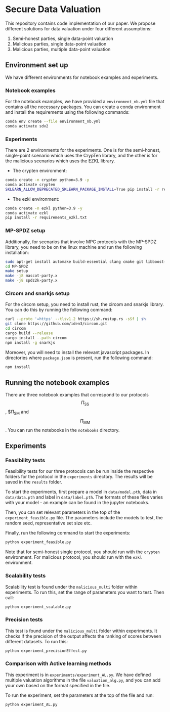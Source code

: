 # Secure Data Valuation

This repository contains code implementation of our paper. We propose different solutions for data valuation under four different assumptions:

1. Semi-honest parties, single data-point valuation
2. Malicious parties, single data-point valuation
3. Malicious parties, multiple data-point valuation


## Environment set up

We have different environments for notebook examples and experiments.

### Notebook examples

For the notebook examples, we have provided a `environment_nb.yml` file that contains all the necessary packages. You can create a conda environment and install the requirements using the following commands:

```bash
conda env create --file environment_nb.yml
conda activate sdv2
```

### Experiments

There are 2 environments for the experiments. One is for the semi-honest, single-point scenario which uses the CrypTen library, and the other is for the malicious scenarios which uses the EZKL library.

- The crypten environment:

```bash
conda create -n crypten python=3.9 -y 
conda activate crypten
SKLEARN_ALLOW_DEPRECATED_SKLEARN_PACKAGE_INSTALL=True pip install -r requirements_crypten.txt
```

- The ezkl environment:

```bash
conda create -n ezkl python=3.9 -y
conda activate ezkl
pip install -r requirements_ezkl.txt
```

### MP-SPDZ setup

Additionally, for scenarios that involve MPC protocols with the MP-SPDZ library, you need to be on the linux machine and run the following installation:

```bash
sudo apt-get install automake build-essential clang cmake git libboost-dev libboost-filesystem-dev libboost-iostreams-dev libboost-thread-dev libgmp-dev libntl-dev libsodium-dev libssl-dev libtool python3
cd MP-SPDZ
make setup
make -j8 mascot-party.x
make -j8 spdz2k-party.x
```

### Circom and snarkjs setup

For the circom setup, you need to install rust, the circom and snarkjs library. You can do this by running the following command:

```bash
curl --proto '=https' --tlsv1.2 https://sh.rustup.rs -sSf | sh
git clone https://github.com/iden3/circom.git
cd circom
cargo build --release
cargo install --path circom
npm install -g snarkjs 
```

Moreover, you will need to install the relevant javascript packages. In directories where `package.json` is present, run the following command:

```bash
npm install
```


## Running the notebook examples

There are three notebook examples that correspond to our protocols $$\Pi_\mathsf{SS}$$, $$\Pi_\mathsf{SM}$ and $$\Pi_\mathsf{MM}$$. You can run the notebooks in the `notebooks` directory.  

## Experiments

### Feasibility tests

Feasibility tests for our three protocols can be run inside the respective folders for the protocol in the `experiments` directory. The results will be saved in the `results` folder. 

To start the experiments, first prepare a model in `data/model.pth`, data in `data/data.pth` and label in `data/label.pth`. The formats of these files varies with your model - an example can be found in the jupyter notebooks.

Then, you can set relevant parameters in the top of the `experiment_feasible.py` file. The parameters include the models to test, the random seed, representative set size etc. 

Finally, run the following command to start the experiments:

```bash
python experiment_feasible.py
```

Note that for semi-honest single protocol, you should run with the `crypten` environment. For malicious  protocol, you should run with the `ezkl` environment.  

### Scalability tests

Scalability test is found under the `malicious_multi` folder within experiments. To run this, set the range of parameters you want to test. Then call:

```bash
python experiment_scalable.py
```

### Precision tests

This test is found under the `malicious_multi` folder within experiments. It checks if the precision of the output affects the ranking of scores between different datasets. To run this:

```bash
python experiment_precisionEffect.py
```

### Comparison with Active learning methods

This experiment is in `experiments/experiment_AL.py`. We have defined multiple valuation algorithms in the file `valuation_alg.py`, and you can add your own based on the format specified in the file.

To run the experiment, set the parameters at the top of the file and run:

```bash
python experiment_AL.py
```
